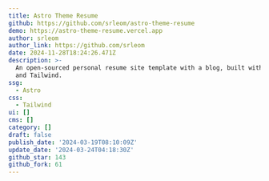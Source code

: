 ```yaml
---
title: Astro Theme Resume
github: https://github.com/srleom/astro-theme-resume
demo: https://astro-theme-resume.vercel.app
author: srleom
author_link: https://github.com/srleom
date: 2024-11-28T18:24:26.471Z
description: >-
  An open-sourced personal resume site template with a blog, built with Astro
  and Tailwind.
ssg:
  - Astro
css:
  - Tailwind
ui: []
cms: []
category: []
draft: false
publish_date: '2024-03-19T08:10:09Z'
update_date: '2024-03-24T04:18:30Z'
github_star: 143
github_fork: 61
---
```

